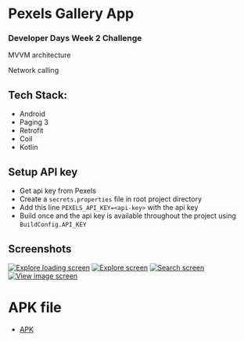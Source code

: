 # Pexels Gallery App
### Developer Days Week 2 Challenge

MVVM architecture

Network calling

## Tech Stack:
-   Android
-   Paging 3
-   Retrofit
-   Coil
-   Kotlin

## Setup API key
-   Get api key from Pexels
-   Create a `secrets.properties` file in root project directory
-   Add this line `PEXELS_API_KEY=<api-key>` with the api key
-   Build once and the api key is available throughout the project using `BuildConfig.API_KEY`

## Screenshots
[![Explore loading screen](assets/screenshot01.png)]()
[![Explore screen](assets/screenshot02.png)]()
[![Search screen](assets/screenshot03.png)]()
[![View image screen](assets/screenshot04.png)]()

# APK file
-   [APK](assets/app-debug.apk)

